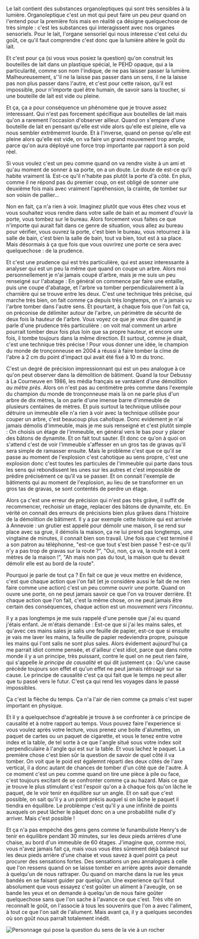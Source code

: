 Le lait contient des substances organoleptiques qui sont très sensibles à la lumière. Organoleptique c'est un mot qui peut faire un peu peur quand on l'entend pour la première fois mais en réalité ça désigne quelquechose de très simple : c'est les substances qui interagissent avec nos organes sensoriels. Pour le lait, l'organe sensoriel qui nous interesse c'est celui du goût, ce qu'il faut comprendre c'est donc que la lumière altère le goût du lait.

Et c'est pour ça (si vous vous posiez la question) qu'on construit les bouteilles de lait dans un plastique spécial, le PEHD opaque, qui a la particularité, comme son nom l'indique, de ne pas laisser passer la lumière. Malheureusement, s''il ne la laisse pas passer dans un sens, il ne la laisse pas non plus passer dans l'autre, et c'est pour cette raison, qu'il est impossible, pour n'importe quel être humain, de savoir sans la toucher, si une bouteille de lait est vide ou pleine.

Et ça, ça a pour conséquence un phénomène que je trouve assez interessant. Qui n'est pas forcement spécifique aux bouteilles de lait mais qu'on a rarement l'occasion d'observer ailleur. Quand on s'empare d'une bouteille de lait en pensant qu'elle est vide alors qu'elle est pleine, elle va nous sembler extrêmemnt lourde. Et à l'inverse, quand on pense qu'elle est pleine alors qu'elle est vide, on va faire un grand mouvement trop ample, parce qu'on aura déployé une force trop importante par rapport à son poid réel.

Si vous voulez c'est un peu comme quand on va rendre visite à un ami et qu'au moment de sonner à sa porte, on a un doute. Le doute de est-ce qu'il habite vraiment là. Est-ce qu'il n'habite pas plutôt la porte d'à côté. En plus, comme il ne répond pas du premier coup, on est obligé de sonner une deuxième fois mais avec vraiment l'apréhension, la crainte, de tomber sur son voisin de pallier...

Non en fait, ça n'a rien à voir. Imaginez plutôt que vous êtes chez vous et vous souhaitez vous rendre dans votre salle de bain et au moment d'ouvir la porte, vous tombez sur le bureau. Alors forcement vous faites ce que n'importe qui aurait fait dans ce genre de situation, vous allez au bureau pour vérifier, vous ouvrez la porte, c'est bien le bureau, vous retournez à la salle de bain, c'est bien la salle de bain, tout va bien, tout est à sa place. Mais désormais à ça que fois que vous ouvrirez une porte ce sera avec quelquechose : de la prudence.

Et c'est une prudence qui est très particulière, qui est assez interessante à analyser qui est un peu la même que quand on coupe un arbre. Alors moi personnellement je n'ai jamais coupé d'arbre, mais je me suis un peu renseigné sur l'abatage : En général on commence par faire une entaille, puis une coupe d'abatage, et l'arbre va tomber perpendiculairement à la charnière qui se trouve entre les deux. C'est une technique très précise, qui marche très bien, on fait comme ça depuis très longtemps, on n'a jamais vu l'arbre tomber dans l'autre sens. Et pourtant, à chaque fois que l'on fait ça, on préconise de délimiter autour de l'arbre, un périmètre de sécurité de deux fois la hauteur de l'arbre. Vous voyez ce que je veux dire quand je parle d'une prudence très particulière : on voit mal comment un arbre pourrait tomber deux fois plus loin que sa propre hauteur, et encore une fois, il tombe toujours dans la même direction. Et surtout, comme je disait, c'est une technique très précise ! Pour vous donner une idée, le champion du monde de tronçonneuse en 2004 a réussi à faire tomber la cîme de l'abre à 2 cm du point d'impact qui avait été fixé à 10 m du tronc.

C'est un degré de précision impressionnant qui est un peu analogue à ce qu'on peut observer dans la démolition de bâtiment. Quand la tour Debussy à La Courneuve en 1986, les média français se vantaient d'une démolition *au mètre près*. Alors on n'est pas au centimètre près comme dans l'exemple du champion du monde de tronçonneuse mais là on ne parle plus d'un arbre de dix mètres, la on parle d'une imense barre d'immeuble de plusieurs centaines de mètres. Et puis surtout la technique utilisée pour détruire un immeuble elle n'a rien à voir avec la technique utilisée pour couper un arbre, c'est beaucoup plus cahotique. Donc evidement je n'ai jamais démolis d'immeuble, mais je me suis renseigné et c'est plutôt simple : On choisis un étage de l'immeuble, en général vers le bas pour y placer des bâtons de dynamite. Et on fait tout sauter. Et donc ce qu'on à quoi on s'attend c'est de voir l'immeuble s'affesser en un gros tas de gravas qu'il sera simple de ramasser ensuite. Mais le problème c'est que ce qu'il se passe au moment de l'explosion c'est cahotique au sens propre, c'est une explosion donc c'est toutes les particules de l'immeuble qui parte dans tous les sens qui rebondissent les unes sur les autres et c'est impossible de prédire précisément ce qu'il va se passer. Et on connait l'exemple de bâtiments qui au moment de l'explosion, au lieu de se transformer en un gros tas de gravas, se sont contentés de perdre un étage.

Alors ça c'est une erreur de précision qui n'est pas très grâve, il suffit de recommencer, rechoisir un étage, replacer des bâtons de dynamite, etc. En vérité on connait des erreurs de précisions bien plus grâves dans l'histoire de la démolition de bâtiment. Il y a par exemple cette histoire qui est arrivée à Annevoie : un grutier est appelé pour démolir une maison, il se rend sur place avec sa grue, il démolis la maison, ça ne lui prend pas longtemps, une vingtaine de minutes, il connait bien son travail. Une fois que c'est terminé il a son patron au téléphonne, "est-ce que tout s'est bien passé ? est-ce qu'il n'y a pas trop de gravas sur la route ?", "Oui, non, ça va, la route est à cent mètres de la maison !", "Ah mais non pas du tout, la maison que tu devait démolir elle est au bord de la route".

Pourquoi je parle de tout ça ? En fait ce que je veux mettre en évidence, c'est que chaque action que l'on fait (et je considère aussi le fait de ne rien faire comme une action) c'est un peu comme ouvrir une porte. Quand on ouvre une porte, on ne peut jamais savoir ce que l'on va trouver derrière. Et chaque action que l'on fait, c'est la même chose, on ne peut jamais être certain des conséquences, chaque action est un *mouvement vers l'inconnu*.

Il y a pas longtemps je me suis rappelé d'une pensée que j'ai eu quand j'étais enfant. Je m'étais demandé : Est-ce que si j'ai les mains sales, et qu'avec ces mains sales je salis une feuille de papier, est-ce que si ensuite je vais me laver les mains, la feuille de papier redeviendra propre, puisque les mains qui l'ont salis ne sont plus sales. Alors évidement aujourd'hui ça me parrait idiot comme pensée, et d'ailleur c'est idiot, parce que dans notre monde il y a un principe, très puissant, contre le quel on ne peut rien faire, qui s'appelle *le principe de causalité* et qui dit justement ça : Qu'une cause précède toujours son effet et qu'un effet ne peut jamais rétroagir sur sa cause. Le principe de causalité c'est ça qui fait que le temps ne peut aller que tu passé vers le futur. C'est ça qui rend les voyages dans le passé impossibles.

Ça c'est la flèche du temps. Ça n'a l'air de rien comme ça pmais c'est super important en physique.

Et il y a quelquechsoe d'agréable je trouve à se confronter à ce principe de causalité et à notre rapport au temps. Vous pouvez faire l'experience si vous voulez après votre lecture, vous prenez une boite d'alumettes, un paquet de cartes ou un paquet de cigarette, et vous le tenez entre votre index et la table, de tel sorte à ce que l'angle situé sous votre index soit perpendiculaire à l'angle qui est sur la table. Et vous lachez le paquet. La première chose c'est bien sûr la question de savoir de quel côté il va tomber. On voit que le poid est égalemnt réparti des deux côtés de l'axe vertical, il a donc autant de chances de tomber d'un côté que de l'autre. À ce moment c'est un peu comme quand on tire une pièce à pile ou face, c'est toujours excitant de se confronter comme ça au hazard. Mais ce que je trouve le plus stimulant c'est l'espoir qu'on a à chaque fois qu'on lâche le paquet, de le voir tenir en équilibre sur un angle. Et on sait que c'est possible, on sait qu'il y a un point précis auquel si on lâche le paquet il tiendra en équilibre. Le problèmpe c'est qu'il y a une infinité de points auxquels on peut lâcher le pâquet donc on a une probabilité nulle d'y arriver. Mais c'est possible !

Et ça n'a pas empéché des gens gens comme le funambuliste Henry's de tenir en équilibre pendant 30 minutes, sur les deux pieds arrières d'une chaise, au bord d'un immeuble de 60 étages. J'imagine que, comme moi, vous n'avez jamais fait ça, mais vous vous êtes sûrement déjà balancé sur les deux pieds arrière d'une chaise et vous savez à quel point ça peut procurer des sensations fortes. Des sensations un peu annalogues à celle que l'on ressens quand on se laisse tomber en arrière après avoir demandé à quelqu'un de nous rattraper. Ou quand on marche dans la rue les yeux bandés en se faisant guider par quelqu'un. Une experience qu'il faut absolument que vous essayez c'est goûter un aliment à l'aveugle, on se bande les yeux et on demande à quelqu'un de nous faire goûter quelquechose sans que l'on sache à l'avance ce que c'est. Très vite on reconnaît le goût, on l'associe à tous les souvenirs que l'on a avec l'aliment, à tout ce que l'on sait de l'aliument. Mais avant ça, il y a quelques secondes où son goût nous parraît totalement inédit.



![Personnage qui pose la question du sens de la vie à un rocher]()
